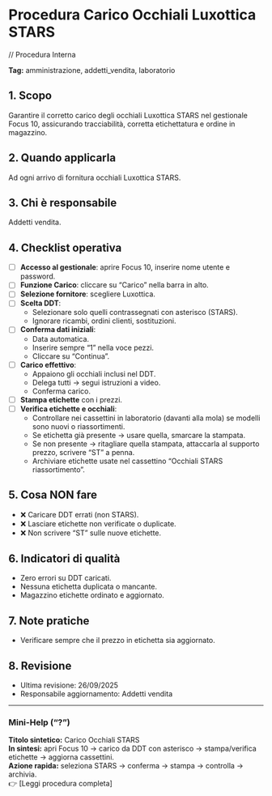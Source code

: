 # Procedura Carico Occhiali Luxottica STARS

// Procedura Interna

**Tag:** amministrazione, addetti_vendita, laboratorio

## 1. Scopo

Garantire il corretto carico degli occhiali Luxottica STARS nel gestionale Focus 10, assicurando tracciabilità, corretta etichettatura e ordine in magazzino.

## 2. Quando applicarla

Ad ogni arrivo di fornitura occhiali Luxottica STARS.

## 3. Chi è responsabile

Addetti vendita.

## 4. Checklist operativa

- [ ] **Accesso al gestionale**: aprire Focus 10, inserire nome utente e password.  
- [ ] **Funzione Carico**: cliccare su “Carico” nella barra in alto.  
- [ ] **Selezione fornitore**: scegliere Luxottica.  
- [ ] **Scelta DDT**:
  - Selezionare solo quelli contrassegnati con asterisco (STARS).  
  - Ignorare ricambi, ordini clienti, sostituzioni.  
- [ ] **Conferma dati iniziali**:
  - Data automatica.  
  - Inserire sempre “1” nella voce pezzi.  
  - Cliccare su “Continua”.  
- [ ] **Carico effettivo**:
  - Appaiono gli occhiali inclusi nel DDT.  
  - Delega tutti → segui istruzioni a video.  
  - Conferma carico.  
- [ ] **Stampa etichette** con i prezzi.  
- [ ] **Verifica etichette e occhiali**:
  - Controllare nei cassettini in laboratorio (davanti alla mola) se modelli sono nuovi o riassortimenti.  
  - Se etichetta già presente → usare quella, smarcare la stampata.  
  - Se non presente → ritagliare quella stampata, attaccarla al supporto prezzo, scrivere “ST” a penna.  
  - Archiviare etichette usate nel cassettino “Occhiali STARS riassortimento”.  

## 5. Cosa NON fare

- ❌ Caricare DDT errati (non STARS).  
- ❌ Lasciare etichette non verificate o duplicate.  
- ❌ Non scrivere “ST” sulle nuove etichette.  

## 6. Indicatori di qualità

- Zero errori su DDT caricati.  
- Nessuna etichetta duplicata o mancante.  
- Magazzino etichette ordinato e aggiornato.  

## 7. Note pratiche

- Verificare sempre che il prezzo in etichetta sia aggiornato.  

## 8. Revisione

- Ultima revisione: 26/09/2025  
- Responsabile aggiornamento: Addetti vendita  

---

### Mini-Help (“?”)

**Titolo sintetico:** Carico Occhiali STARS  
**In sintesi:** apri Focus 10 → carico da DDT con asterisco → stampa/verifica etichette → aggiorna cassettini.  
**Azione rapida:** seleziona STARS → conferma → stampa → controlla → archivia.  
👉 [Leggi procedura completa]
